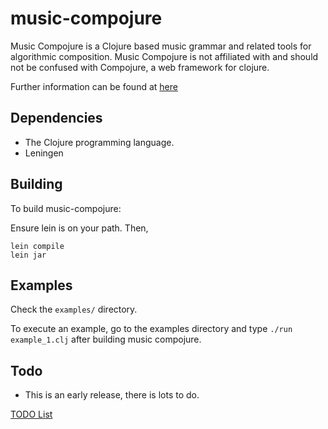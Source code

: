# music-compojure

Music Compojure is a Clojure based music grammar and related tools for algorithmic composition. Music Compojure is not affiliated with and should not be confused with Compojure, a web framework for clojure.

Further information can be found at [here](http://matthowlett.com/music-compojure.html)

## Dependencies

* The Clojure programming language.
* Leningen 

## Building

To build music-compojure:

Ensure lein is on your path. Then,

    lein compile
    lein jar

## Examples

Check the `examples/` directory.

To execute an example, go to the examples directory and type `./run example_1.clj` after building music compojure.

## Todo

* This is an early release, there is lots to do.

[TODO List](http://github.com/mhowlett/music-compojure/blob/master/TODO.markdown)
